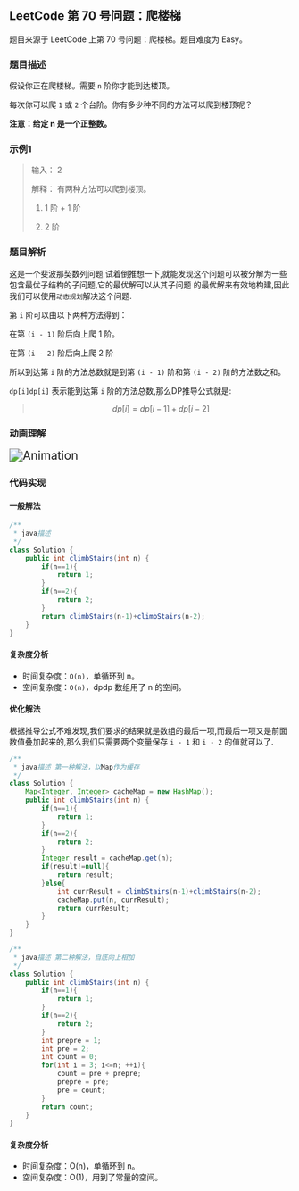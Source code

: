 ## **LeetCode 第 70 号问题：爬楼梯**

题目来源于 LeetCode 上第 70 号问题：爬楼梯。题目难度为 Easy。

### 题目描述

假设你正在爬楼梯。需要 `n` 阶你才能到达楼顶。

每次你可以爬 `1` 或 `2` 个台阶。你有多少种不同的方法可以爬到楼顶呢？ 

**注意：给定 n 是一个正整数。** 

### 示例1

>  输入： 2 
>
>   解释： 有两种方法可以爬到楼顶。
>
>  1.	1 阶 + 1 阶
>
>  2.  2 阶

### 题目解析
这是一个斐波那契数列问题
试着倒推想一下,就能发现这个问题可以被分解为一些包含最优子结构的子问题,它的最优解可以从其子问题 
的最优解来有效地构建,因此我们可以使用`动态规划`解决这个问题.

第 `i` 阶可以由以下两种方法得到：

在第 `(i - 1)` 阶后向上爬 1 阶。

在第 `(i - 2)` 阶后向上爬 2 阶

所以到达第 `i` 阶的方法总数就是到第 `(i - 1)` 阶和第 `(i - 2)` 阶的方法数之和。

`dp[i]dp[i]` 表示能到达第 `i` 阶的方法总数,那么DP推导公式就是:

> $$
> dp[i] = dp[i − 1] + dp[i − 2]
> $$



### 动画理解

<img src="../Animation/Animation.gif" alt="Animation" style="zoom:150%;" />

### 代码实现
#### 一般解法

```java
/**
 * java描述
 */
class Solution {
    public int climbStairs(int n) {
        if(n==1){
            return 1;
        }
        if(n==2){
            return 2;
        }
        return climbStairs(n-1)+climbStairs(n-2);
    }
}
```

#### 复杂度分析

- 时间复杂度：`O(n)`，单循环到 n。
- 空间复杂度：`O(n)`，dpdp 数组用了 n 的空间。

#### 优化解法

根据推导公式不难发现,我们要求的结果就是数组的最后一项,而最后一项又是前面数值叠加起来的,那么我们只需要两个变量保存 `i - 1` 和 `i - 2` 的值就可以了.

```java
/**
 * java描述 第一种解法，以Map作为缓存
 */
class Solution {
    Map<Integer, Integer> cacheMap = new HashMap();
    public int climbStairs(int n) {
        if(n==1){
            return 1;
        }
        if(n==2){
            return 2;
        }
        Integer result = cacheMap.get(n);
        if(result!=null){
            return result;
        }else{
            int currResult = climbStairs(n-1)+climbStairs(n-2);
            cacheMap.put(n, currResult);
            return currResult;
        }
    }
}
```

```java
/**
 * java描述 第二种解法，自底向上相加
 */
class Solution {
    public int climbStairs(int n) {
        if(n==1){
            return 1;
        }
        if(n==2){
            return 2;
        }
        int prepre = 1;
        int pre = 2;
        int count = 0;
        for(int i = 3; i<=n; ++i){
            count = pre + prepre;
            prepre = pre;
            pre = count;
        }
        return count;
    }
}
```

#### 复杂度分析

- 时间复杂度：O(n)，单循环到 n。
- 空间复杂度：O(1)，用到了常量的空间。